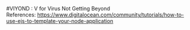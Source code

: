 #VIYOND : V for Virus Not Getting Beyond <br>
References: https://www.digitalocean.com/community/tutorials/how-to-use-ejs-to-template-your-node-application
